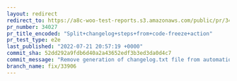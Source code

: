 ```yaml
---
layout: redirect
redirect_to: https://a8c-woo-test-reports.s3.amazonaws.com/public/pr/34027/e2e/index.html
pr_number: 34027
pr_title_encoded: "Split+changelog+steps+from+code-freeze+action"
pr_test_type: e2e
last_published: "2022-07-21 20:57:19 +0000"
commit_sha: 52dd292a9fdb6d40a2a43652edf3b3ed3da0d4c7
commit_message: "Remove generation of changelog.txt file from automation"
branch_name: fix/33906
---
```

